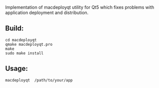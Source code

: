 Implementation of macdeployqt utility for Qt5 which fixes problems with application deployment and distribution.

Build:
---
```
cd macdeployqt
qmake macdeployqt.pro
make
sudo make install
```
Usage:
---
```
macdeployqt  /path/to/your/app
```
